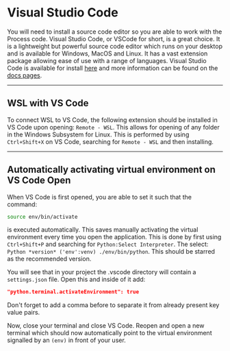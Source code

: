 # Visual Studio Code

You will need to install a source code editor so you are able to work with the Process code. Visual 
Studio Code, or VSCode for short, is a great choice. It is a lightweight but powerful source
code editor which runs on your desktop and is available for Windows, MacOS and Linux. It has a
vast extension package allowing ease of use with a range of languages. Visual Studio Code is
available for install [here](https://code.visualstudio.com/) and more information can be found on
the [docs pages](https://code.visualstudio.com/docs).

-------------

## WSL with VS Code

To connect WSL to VS Code, the following extension should be installed in VS Code upon
opening: `Remote - WSL`. This allows for opening of any folder in the Windows Subsystem for
Linux. This is performed by using `Ctrl+Shift+X` on VS Code, searching for `Remote - WSL` and
then installing.

--------------

## Automatically activating virtual environment on VS Code Open

When VS Code is first opened, you are able to set it such that the command:

```bash
source env/bin/activate
```

is executed automatically. This saves manually activating the virtual environment every time you 
open the application. This is done by first using `Ctrl+Shift+P` and searching for 
`Python:Select Interpreter`. The select: `Python *version* ('env':venv) ./env/bin/python`. This 
should be starred as the recommended version.

You will see that in your project the .vscode directory will contain a `settings.json` file. Open 
this and inside of it add:

```json
"python.terminal.activateEnvironment": true
```

Don't forget to add a comma before to separate it from already present key value pairs.

Now, close your terminal and close VS Code. Reopen and open a new terminal which should now 
automatically point to the virtual environment signalled by an `(env)` in front of your user.
